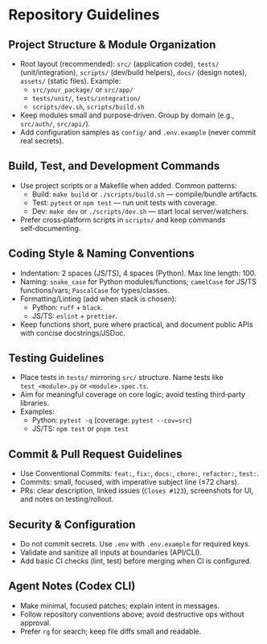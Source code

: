 # Repository Guidelines

## Project Structure & Module Organization
- Root layout (recommended): `src/` (application code), `tests/` (unit/integration), `scripts/` (dev/build helpers), `docs/` (design notes), `assets/` (static files). Example:
  - `src/your_package/` or `src/app/`
  - `tests/unit/`, `tests/integration/`
  - `scripts/dev.sh`, `scripts/build.sh`
- Keep modules small and purpose‑driven. Group by domain (e.g., `src/auth/`, `src/api/`).
- Add configuration samples as `config/` and `.env.example` (never commit real secrets).

## Build, Test, and Development Commands
- Use project scripts or a Makefile when added. Common patterns:
  - Build: `make build` or `./scripts/build.sh` — compile/bundle artifacts.
  - Test: `pytest` or `npm test` — run unit tests with coverage.
  - Dev: `make dev` or `./scripts/dev.sh` — start local server/watchers.
- Prefer cross‑platform scripts in `scripts/` and keep commands self‑documenting.

## Coding Style & Naming Conventions
- Indentation: 2 spaces (JS/TS), 4 spaces (Python). Max line length: 100.
- Naming: `snake_case` for Python modules/functions; `camelCase` for JS/TS functions/vars; `PascalCase` for types/classes.
- Formatting/Linting (add when stack is chosen):
  - Python: `ruff` + `black`.
  - JS/TS: `eslint` + `prettier`.
- Keep functions short, pure where practical, and document public APIs with concise docstrings/JSDoc.

## Testing Guidelines
- Place tests in `tests/` mirroring `src/` structure. Name tests like `test_<module>.py` or `<module>.spec.ts`.
- Aim for meaningful coverage on core logic; avoid testing third‑party libraries.
- Examples:
  - Python: `pytest -q` (coverage: `pytest --cov=src`)
  - JS/TS: `npm test` or `pnpm test`

## Commit & Pull Request Guidelines
- Use Conventional Commits: `feat:`, `fix:`, `docs:`, `chore:`, `refactor:`, `test:`.
- Commits: small, focused, with imperative subject line (≤72 chars).
- PRs: clear description, linked issues (`Closes #123`), screenshots for UI, and notes on testing/rollout.

## Security & Configuration
- Do not commit secrets. Use `.env` with `.env.example` for required keys.
- Validate and sanitize all inputs at boundaries (API/CLI).
- Add basic CI checks (lint, test) before merging when CI is configured.

## Agent Notes (Codex CLI)
- Make minimal, focused patches; explain intent in messages.
- Follow repository conventions above; avoid destructive ops without approval.
- Prefer `rg` for search; keep file diffs small and readable.
